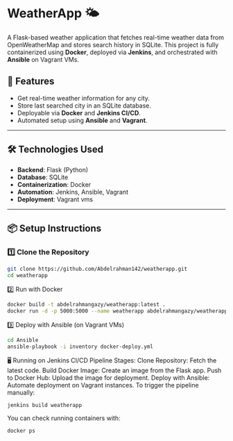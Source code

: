 # WeatherApp 🌤️

A Flask-based weather application that fetches real-time weather data from OpenWeatherMap and stores search history in SQLite. This project is fully containerized using **Docker**, deployed via **Jenkins**, and orchestrated with **Ansible** on Vagrant VMs.

## 🚀 Features
- Get real-time weather information for any city.
- Store last searched city in an SQLite database.
- Deployable via **Docker** and **Jenkins CI/CD**.
- Automated setup using **Ansible** and **Vagrant**.

---

## 🛠️ Technologies Used
- **Backend**: Flask (Python)
- **Database**: SQLite
- **Containerization**: Docker
- **Automation**: Jenkins, Ansible, Vagrant
- **Deployment**: Vagrant vms

---

## 📦 Setup Instructions

### 1️⃣ Clone the Repository
```bash
git clone https://github.com/Abdelrahman142/weatherapp.git
cd weatherapp
```
2️⃣ Run with Docker

```bash
docker build -t abdelrahmangazy/weatherapp:latest .
docker run -d -p 5000:5000 --name weatherapp abdelrahmangazy/weatherapp:latest
```
3️⃣ Deploy with Ansible (on Vagrant VMs)
```bash
cd Ansible
ansible-playbook -i inventory docker-deploy.yml
```

🖥️ Running on Jenkins CI/CD
Pipeline Stages:
Clone Repository: Fetch the latest code.
Build Docker Image: Create an image from the Flask app.
Push to Docker Hub: Upload the image for deployment.
Deploy with Ansible: Automate deployment on Vagrant instances.
To trigger the pipeline manually:
```bash
jenkins build weatherapp
```

You can check running containers with:
```bash
docker ps
```


